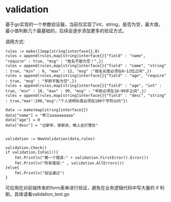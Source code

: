 # validation


基于go实现的一个参数验证器，当前仅实现了int，string，是否为空，最大值，最小值判断几个最基础的，后续会逐步添加更多的验证方式。

调用方式:

	rules := make([]map[string]interface{},0)
	rules = append(rules,map[string]interface{}{"field" : "name", "require" : true, "msg" : "姓名不能为空！",})
	rules = append(rules,map[string]interface{}{"field" : "name", "string" : true, "min" : 6, "max" : 12, "msg" :"姓名长度必须在6~12位之间",})
	rules = append(rules,map[string]interface{}{"field" : "age", "require" : true, "msg" : "年龄不能为空",})
	rules = append(rules,map[string]interface{}{"field" : "age", "int" : true, "min" : 18, "max" : 99, "msg" : "年龄必须在18~99岁之间",})
	rules = append(rules,map[string]interface{}{"field" : "desc", "string" : true,"max":100,"msg":"个人说明长度必须在100个字符以内"})

	data := make(map[string]interface{})
	data["name"] = "李三aaaaaaaaaa"
	data["age"] = 0
	data["desc"] = "过新年，穿新衣，晚上去打雪仗"


	validation := NewValidation(data,rules)

	validation.Check()
	if validation.IsFail(){
		fmt.Println("第一个错误:" + validation.FirstError().Error())
		fmt.Println("所有错误:" , validation.AllErrors())
	}else{
		fmt.Println("验证通过")
	}


可应用在对前端传来的form表单进行验证，避免在业务逻辑代码中写大量的 if 判断。具体请看validation_test.go

